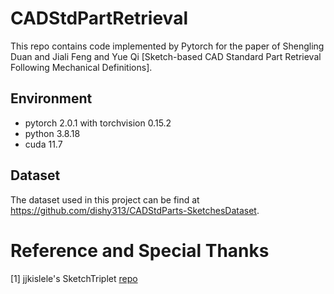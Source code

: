 # CADStdPartRetrieval
This repo contains code implemented by Pytorch for the paper of Shengling Duan and Jiali Feng and Yue Qi [Sketch-based CAD Standard Part Retrieval Following Mechanical Definitions].

## Environment
- pytorch 2.0.1 with torchvision 0.15.2
- python 3.8.18
- cuda 11.7

## Dataset
The dataset used in this project can be find at https://github.com/dishy313/CADStdParts-SketchesDataset.

# Reference and Special Thanks

[1] jjkislele's SketchTriplet [repo](https://github.com/jjkislele/SketchTriplet)
